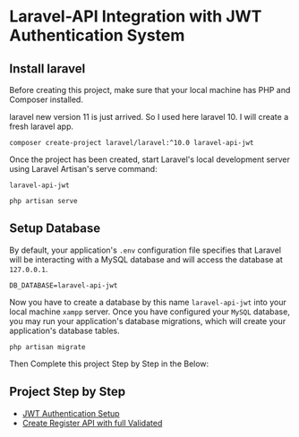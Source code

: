 # Laravel-API Integration with JWT Authentication System

## Install laravel
Before creating this project, make sure that your local machine has PHP and Composer installed.

laravel new version 11 is just arrived. So I used here laravel 10. I will create a fresh laravel app.
````
composer create-project laravel/laravel:^10.0 laravel-api-jwt
````
Once the project has been created, start Laravel's local development server using Laravel Artisan's serve command:
````
laravel-api-jwt
 
php artisan serve
````
## Setup Database
By default, your application's `.env` configuration file specifies that Laravel will be interacting with a MySQL database and will access the database at `127.0.0.1`.
````
DB_DATABASE=laravel-api-jwt
````
Now you have to  create a database by this name `laravel-api-jwt` into your local machine `xampp` server. 
Once you have configured your `MySQL` database, you may run your application's database migrations, which will create your application's database tables.
````
php artisan migrate
````

Then Complete this project Step by Step in the Below:

## Project Step by Step

- [JWT Authentication Setup](./resources/txt_files/1__JWT_Authentication_Setup.txt)
- [Create Register API with full Validated](./resources/txt_files/2__Create_Register_API_with_full_Validated.txt)







